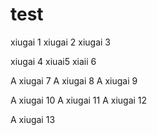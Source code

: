 # test
xiugai 1
xiugai 2
xiugai 3

xiugai 4
xiuai5
xiaii 6

A xiugai 7
A xiugai 8
A xiugai 9

A xiugai 10
A xiugai 11
A xiugai 12

A xiugai 13